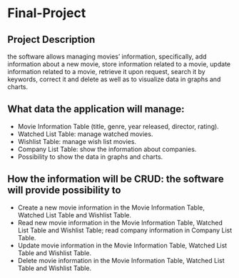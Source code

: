 # Final-Project
## Project Description
 the software allows managing movies’ information, 
 specifically, add information about a new movie, store 
 information related to a movie, update information related 
 to a movie, retrieve it upon request, search it by keywords, 
 correct it and delete as well as to visualize data in graphs 
 and charts. 
 
 ## What data the application will manage: 
 -	Movie Information Table (title, genre, year released, director, rating).
 -	Watched List Table: manage watched movies.
 -	Wishlist Table: manage wish list movies.
 -	Company List Table: show the information about companies.
 -	Possibility to show the data in graphs and charts. 

## How the information will be CRUD: the software will provide possibility to 
  -	Create a new movie information in the Movie Information Table, Watched List Table and Wishlist Table.
  -	Read new movie information in the Movie Information Table, Watched List Table and Wishlist Table; read company information in Company List Table.
  -	Update movie information in the Movie Information Table, Watched List Table and Wishlist Table.
  -	Delete movie information in the Movie Information Table, Watched List Table and Wishlist Table.

